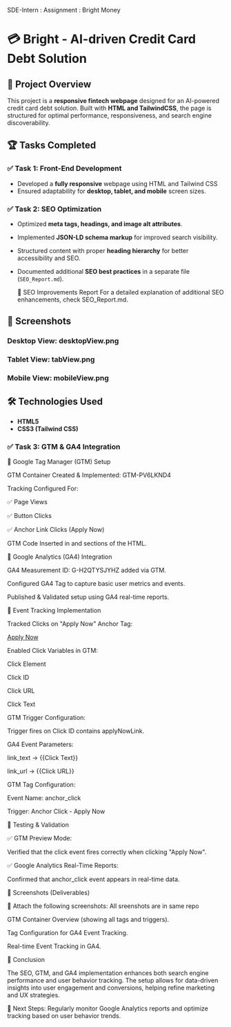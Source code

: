 SDE-Intern : Assignment : Bright Money
# 💳 Bright - AI-driven Credit Card Debt Solution

## 🚀 Project Overview
This project is a **responsive fintech webpage** designed for an AI-powered credit card debt solution. Built with **HTML and TailwindCSS**, the page is structured for optimal performance, responsiveness, and search engine discoverability.

## 🏆 Tasks Completed
### ✅ Task 1: Front-End Development
- Developed a **fully responsive** webpage using HTML and Tailwind CSS
- Ensured adaptability for **desktop, tablet, and mobile** screen sizes.


### ✅ Task 2: SEO Optimization
- Optimized **meta tags, headings, and image alt attributes**.
- Implemented **JSON-LD schema markup** for improved search visibility.
- Structured content with proper **heading hierarchy** for better accessibility and SEO.
- Documented additional **SEO best practices** in a separate file (`SEO_Report.md`).
  
  📜 SEO Improvements Report
For a detailed explanation of additional SEO enhancements, check SEO_Report.md.

## 📸 Screenshots
### Desktop View: desktopView.png


### Tablet View: tabView.png


### Mobile View: mobileView.png


## 🛠️ Technologies Used
- **HTML5**
- **CSS3 (Tailwind CSS)**

### ✅ Task 3: GTM & GA4 Integration

📌 Google Tag Manager (GTM) Setup

GTM Container Created & Implemented: GTM-PV6LKND4

Tracking Configured For:

✅ Page Views

✅ Button Clicks

✅ Anchor Link Clicks (Apply Now)

GTM Code Inserted in <head> and <body> sections of the HTML.

📌 Google Analytics (GA4) Integration

GA4 Measurement ID: G-H2QTYSJYHZ added via GTM.

Configured GA4 Tag to capture basic user metrics and events.

Published & Validated setup using GA4 real-time reports.

📌 Event Tracking Implementation

Tracked Clicks on "Apply Now" Anchor Tag:

<a href="https://example.com/apply" id="applyNowLink">Apply Now</a>

Enabled Click Variables in GTM:

Click Element

Click ID

Click URL

Click Text

GTM Trigger Configuration:

Trigger fires on Click ID contains applyNowLink.

GA4 Event Parameters:

link_text → {{Click Text}}

link_url → {{Click URL}}

GTM Tag Configuration:

Event Name: anchor_click

Trigger: Anchor Click - Apply Now

📜 Testing & Validation

✅ GTM Preview Mode:

Verified that the click event fires correctly when clicking "Apply Now".

✅ Google Analytics Real-Time Reports:

Confirmed that anchor_click event appears in real-time data.

📸 Screenshots (Deliverables)

📌 Attach the following screenshots: All sreenshots are in same repo

GTM Container Overview (showing all tags and triggers).

Tag Configuration for GA4 Event Tracking.

Real-time Event Tracking in GA4.

🚀 Conclusion

The SEO, GTM, and GA4 implementation enhances both search engine performance and user behavior tracking. The setup allows for data-driven insights into user engagement and conversions, helping refine marketing and UX strategies.

📢 Next Steps: Regularly monitor Google Analytics reports and optimize tracking based on user behavior trends.

  


